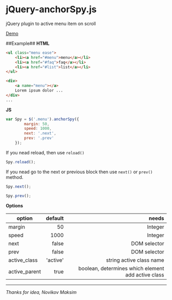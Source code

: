 jQuery-anchorSpy.js
================

jQuery plugin to active menu item on scroll

[Demo](http://avil13.github.io/demo/anchorSpy/ "demo")

##Example##
**HTML**

```html
<ul class="menu ease">
    <li><a href="#menu">menu</a></li>
    <li><a href="#faq">faq</a></li>
    <li><a href="#list">list</a></li>
</ul>

<div>
    <a name="menu"></a>
    Lorem ipsum dolor ...
</div>
...

```

**JS**

```js
var Spy = $('.menu').anchorSpy({
        margin: 50,
        speed: 1000,
        next: '.next',
        prev: '.prev'
    });

```

If you nead reload, then use ```reload()```

```js
Spy.reload();

```


If you nead go to the next or previous block then use ``` next() ``` or ``` prev() ``` method.

```js
Spy.next();

Spy.prev();

```

**Options**


| option | default | needs |
|-----------------|----------------:|-------------:|
|margin | 50  | Integer|
|speed | 1000  | Integer|
|next | false | DOM selector|
|prev  | false  | DOM selector|
|active_class  | 'active'  | string active class name |
|active_parent | true | boolean, determines which element add active class |

* * *

*Thanks for idea, Novikov Maksim*
